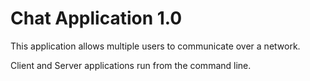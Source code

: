 # Chat Application 1.0

This application allows multiple users to communicate over a network. 

Client and Server applications run from the command line.


